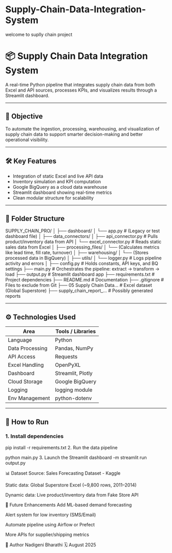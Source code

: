 # Supply-Chain-Data-Integration-System
welcome to suplly chain project 

# 📦 Supply Chain Data Integration System

A real-time Python pipeline that integrates supply chain data from both Excel and API sources, processes KPIs, and visualizes results through a Streamlit dashboard.

---

## 🎯 Objective

To automate the ingestion, processing, warehousing, and visualization of supply chain data to support smarter decision-making and better operational visibility.

---

## 🛠️ Key Features

- Integration of static Excel and live API data
- Inventory simulation and KPI computation
- Google BigQuery as a cloud data warehouse
- Streamlit dashboard showing real-time metrics
- Clean modular structure for scalability

---

## 📂 Folder Structure

SUPPLY_CHAIN_PRO/
│
├── dashboard/
│ └── app.py # (Legacy or test dashboard file)
│
├── data_connectors/
│ ├── api_connector.py # Pulls product/inventory data from API
│ └── excel_connector.py # Reads static sales data from Excel
│
├── processing_files/
│ └── (Calculates metrics like lead time, fill rate, turnover)
│
├── warehousing/
│ └── (Stores processed data in BigQuery)
│
├── utils/
│ └── logger.py # Logs pipeline activity and errors
│
├── config.py # Holds constants, API keys, and BQ settings
├── main.py # Orchestrates the pipeline: extract → transform → load
├── output.py # Streamlit dashboard app
├── requirements.txt # Project dependencies
├── README.md # Documentation
├── .gitignore # Files to exclude from Git
├── 05 Supply Chain Data... # Excel dataset (Global Superstore)
├── supply_chain_report_... # Possibly generated reports


---

## ⚙️ Technologies Used

| Area             | Tools / Libraries          |
|------------------|-----------------------------|
| Language         | Python                      |
| Data Processing  | Pandas, NumPy               |
| API Access       | Requests                    |
| Excel Handling   | OpenPyXL                    |
| Dashboard        | Streamlit, Plotly           |
| Cloud Storage    | Google BigQuery             |
| Logging          | logging module              |
| Env Management   | python-dotenv               |

---

## 🚀 How to Run

### 1. Install dependencies

pip install -r requirements.txt
2. Run the data pipeline

python main.py
3. Launch the Streamlit dashboard
 -m streamlit run output.py

 
📊 Dataset
Source: Sales Forecasting Dataset - Kaggle

Static data: Global Superstore Excel (~9,800 rows, 2011–2014)

Dynamic data: Live product/inventory data from Fake Store API

🔮 Future Enhancements
Add ML-based demand forecasting

Alert system for low inventory (SMS/Email)

Automate pipeline using Airflow or Prefect

More APIs for supplier/shipping metrics

👤 Author
Nadigeni Bharathi
🗓️ August 2025
